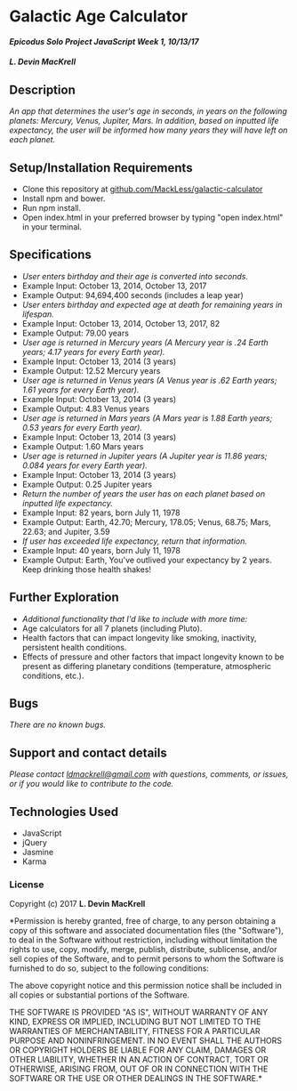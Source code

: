 # Galactic Age Calculator

#### _Epicodus Solo Project JavaScript Week 1, 10/13/17_

#### _**L. Devin MacKrell**_

## Description

_An app that determines the user's age in seconds, in years on the following planets: Mercury, Venus, Jupiter, Mars. In addition, based on inputted life expectancy, the user will be informed how many years they will have left on each planet._

## Setup/Installation Requirements

* Clone this repository at [github.com/MackLess/galactic-calculator](https://github.com/MacKLess/galactic-calculator.git)
* Install npm and bower.
* Run npm install.
* Open index.html in your preferred browser by typing "open index.html" in your terminal.

## Specifications

* _User enters birthday and their age is converted into seconds._
* Example Input: October 13, 2014, October 13, 2017
* Example Output: 94,694,400 seconds (includes a leap year)
* _User enters birthday and expected age at death for remaining years in lifespan._
* Example Input: October 13, 2014, October 13, 2017, 82
* Example Output: 79.00 years
* _User age is returned in Mercury years (A Mercury year is .24 Earth years; 4.17 years for every Earth year)._
* Example Input: October 13, 2014 (3 years)
* Example Output: 12.52 Mercury years
* _User age is returned in Venus years (A Venus year is .62 Earth years; 1.61 years for every Earth year)._
* Example Input: October 13, 2014 (3 years)
* Example Output: 4.83 Venus years
* _User age is returned in Mars years (A Mars year is 1.88 Earth years; 0.53 years for every Earth year)._
* Example Input: October 13, 2014 (3 years)
* Example Output: 1.60 Mars years
* _User age is returned in Jupiter years (A Jupiter year is 11.86 years; 0.084 years for every Earth year)._
* Example Input: October 13, 2014 (3 years)
* Example Output: 0.25 Jupiter years
* _Return the number of years the user has on each planet based on inputted life expectancy._
* Example Input: 82 years, born July 11, 1978
* Example Output: Earth, 42.70; Mercury, 178.05; Venus, 68.75; Mars, 22.63; and Jupiter, 3.59
* _If user has exceeded life expectancy, return that information._
* Example Input: 40 years, born July 11, 1978
* Example Output: Earth, You've outlived your expectancy by 2 years. Keep drinking those health shakes!

## Further Exploration

* _Additional functionality that I'd like to include with more time:_
* Age calculators for all 7 planets (including Pluto).
* Health factors that can impact longevity like smoking, inactivity, persistent health conditions.
* Effects of pressure and other factors that impact longevity known to be present as differing planetary conditions (temperature, atmospheric conditions, etc.).

## Bugs

_There are no known bugs._

## Support and contact details

_Please contact [ldmackrell@gmail.com](mailto:ldmackrell@gmail.com) with questions, comments, or issues, or if you would like to contribute to the code._

## Technologies Used

* JavaScript
* jQuery
* Jasmine
* Karma

### License

Copyright (c) 2017 **L. Devin MacKrell**

*Permission is hereby granted, free of charge, to any person obtaining a copy
of this software and associated documentation files (the "Software"), to deal
in the Software without restriction, including without limitation the rights
to use, copy, modify, merge, publish, distribute, sublicense, and/or sell
copies of the Software, and to permit persons to whom the Software is
furnished to do so, subject to the following conditions:

The above copyright notice and this permission notice shall be included in all
copies or substantial portions of the Software.

THE SOFTWARE IS PROVIDED "AS IS", WITHOUT WARRANTY OF ANY KIND, EXPRESS OR
IMPLIED, INCLUDING BUT NOT LIMITED TO THE WARRANTIES OF MERCHANTABILITY,
FITNESS FOR A PARTICULAR PURPOSE AND NONINFRINGEMENT. IN NO EVENT SHALL THE
AUTHORS OR COPYRIGHT HOLDERS BE LIABLE FOR ANY CLAIM, DAMAGES OR OTHER
LIABILITY, WHETHER IN AN ACTION OF CONTRACT, TORT OR OTHERWISE, ARISING FROM,
OUT OF OR IN CONNECTION WITH THE SOFTWARE OR THE USE OR OTHER DEALINGS IN THE
SOFTWARE.*
